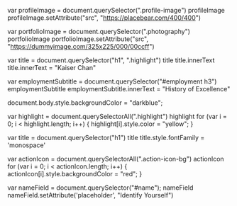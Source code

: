 <!-- 1)
Select the element that contains the profile image (hint: look for the class). Change the src attribute so it points to a picture of your choosing instead. -->

var profileImage = document.querySelector(".profile-image")
profileImage
profileImage.setAttribute("src", "https://placebear.com/400/400")


<!-- 1)
Use the same approach to select the element that contains the photo of the sky and change the src attribute to another picture URL of your choosing. -->

var portfolioImage = document.querySelector(".photography")
portfolioImage
portfolioImage.setAttribute("src", "https://dummyimage.com/325x225/000/00ccff")


<!-- 2)
Select the heading that says "Panda the Bear" and change it to your own name. -->

var title = document.querySelector("h1", ".highlight")
title
title.innerText
title.innerText = "Kaiser Chan"


<!-- 3)
Select the heading that says "Employment" and change it to something else. (hint: use a descendant selector) -->

var employmentSubtitle = document.querySelector("#employment h3")
employmentSubtitle
employmentSubtitle.innerText = "History of Excellence"


<!-- 4)
Change the colour of the body -->

document.body.style.backgroundColor = "darkblue";


<!-- 5)
Change the colour of each element using the highlight class. Use a for loop to do this. -->

var highlight = document.querySelectorAll(".highlight")
highlight
for (var i = 0; i < highlight.length; i++) {
    highlight[i].style.color = "yellow";
}


<!-- 6)
Change the font family of the h1 to 'monospace'. -->

var title = document.querySelector("h1")
title
title.style.fontFamily = 'monospace'


<!-- 7)
Find a way to select the round icons in the sidebar and then change their colour. -->

var actionIcon = document.querySelectorAll(".action-icon-bg")
actionIcon
for (var i = 0; i < actionIcon.length; i++) {
    actionIcon[i].style.backgroundColor = "red";
}


<!-- 8)
Scroll down to the contact form. Change the placeholder attribute of the name field to "identify yourself". -->

var nameField = document.querySelector("#name");
nameField
nameField.setAttribute('placeholder', "Identify Yourself")
